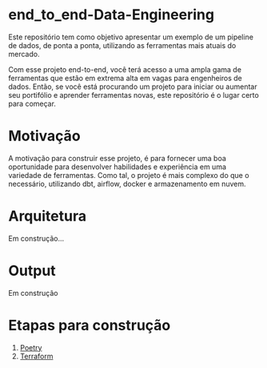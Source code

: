 # end_to_end-Data-Engineering

Este repositório tem como objetivo apresentar um exemplo de um pipeline de dados, de ponta a ponta, utilizando as ferramentas mais atuais do mercado.

Com esse projeto end-to-end, você terá acesso a uma ampla gama de ferramentas que estão em extrema alta em vagas para engenheiros de dados. Então, se você está procurando um projeto para iniciar ou aumentar seu portifólio e aprender ferramentas novas, este repositório é o lugar certo para começar.

# Motivação

A motivação para construir esse projeto, é para fornecer uma boa oportunidade para desenvolver habilidades e experiência em uma variedade de ferramentas. Como tal, o projeto é mais complexo do que o necessário, utilizando dbt, airflow, docker e armazenamento em nuvem.

# Arquitetura

Em construção...

# Output

Em construção

# Etapas para construção

1. [Poetry](instrucoes/poetry.md)
2. [Terraform](instrucoes/terraform.md)

